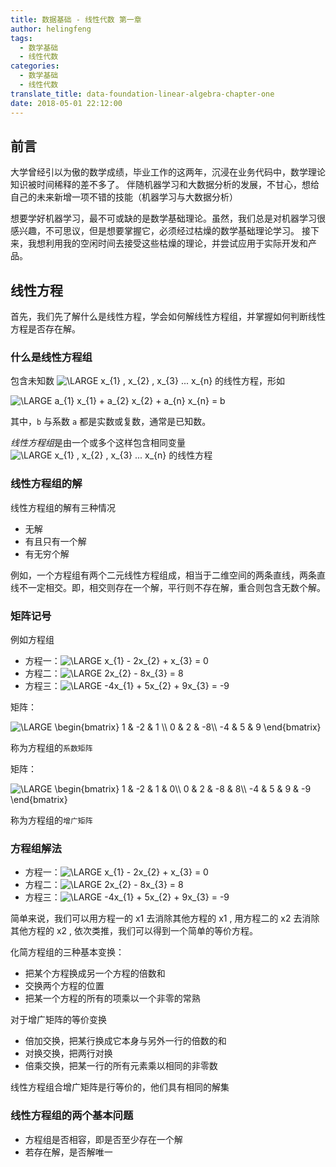 ```yaml
---
title: 数据基础 - 线性代数 第一章
author: helingfeng
tags:
  - 数学基础
  - 线性代数
categories:
  - 数学基础
  - 线性代数
translate_title: data-foundation-linear-algebra-chapter-one
date: 2018-05-01 22:12:00
---
```

## 前言

大学曾经引以为傲的数学成绩，毕业工作的这两年，沉浸在业务代码中，数学理论知识被时间稀释的差不多了。
伴随机器学习和大数据分析的发展，不甘心，想给自己的未来新增一项不错的技能（机器学习与大数据分析）

想要学好机器学习，最不可或缺的是数学基础理论。虽然，我们总是对机器学习很感兴趣，不可思议，但是想要掌握它，必须经过枯燥的数学基础理论学习。
接下来，我想利用我的空闲时间去接受这些枯燥的理论，并尝试应用于实际开发和产品。

## 线性方程

首先，我们先了解什么是线性方程，学会如何解线性方程组，并掌握如何判断线性方程是否存在解。

### 什么是线性方程组

包含未知数 <img src="http://latex.codecogs.com/gif.latex?\dpi{80}&space;\LARGE&space;x_{1}&space;,&space;x_{2}&space;,&space;x_{3}&space;...&space;x_{n}" title="\LARGE x_{1} , x_{2} , x_{3} ... x_{n}" /> 的线性方程，形如

<img src="http://latex.codecogs.com/png.latex?\dpi{80}&space;\LARGE&space;a_{1}&space;x_{1}&space;&plus;&space;a_{2}&space;x_{2}&space;&plus;&space;a_{n}&space;x_{n}&space;=&space;b" title="\LARGE a_{1} x_{1} + a_{2} x_{2} + a_{n} x_{n} = b" />

其中，`b` 与系数 `a` 都是实数或复数，通常是已知数。

*线性方程组*是由一个或多个这样包含相同变量 <img src="http://latex.codecogs.com/gif.latex?\dpi{80}&space;\LARGE&space;x_{1}&space;,&space;x_{2}&space;,&space;x_{3}&space;...&space;x_{n}" title="\LARGE x_{1} , x_{2} , x_{3} ... x_{n}" /> 的线性方程

### 线性方程组的解

线性方程组的解有三种情况
 - 无解
 - 有且只有一个解
 - 有无穷个解

例如，一个方程组有两个二元线性方程组成，相当于二维空间的两条直线，两条直线不一定相交。即，相交则存在一个解，平行则不存在解，重合则包含无数个解。

### 矩阵记号

例如方程组

- 方程一：<img src="http://latex.codecogs.com/gif.latex?\dpi{80}&space;\LARGE&space;x_{1}&space;-&space;2x_{2}&space;&plus;&space;x_{3}&space;=&space;0" title="\LARGE x_{1} - 2x_{2} + x_{3} = 0" />
- 方程二：<img src="http://latex.codecogs.com/gif.latex?\dpi{80}&space;\LARGE&space;2x_{2}&space;-&space;8x_{3}&space;=&space;8" title="\LARGE 2x_{2} - 8x_{3} = 8" />
- 方程三：<img src="http://latex.codecogs.com/gif.latex?\dpi{80}&space;\LARGE&space;-4x_{1}&space;&plus;&space;5x_{2}&space;&plus;&space;9x_{3}&space;=&space;-9" title="\LARGE -4x_{1} + 5x_{2} + 9x_{3} = -9" />

矩阵：

<img src="http://latex.codecogs.com/gif.latex?\dpi{80}&space;\LARGE&space;\begin{bmatrix}&space;1&space;&&space;-2&space;&&space;1&space;\\&space;0&space;&&space;2&space;&&space;-8\\&space;-4&space;&&space;5&space;&&space;9&space;\end{bmatrix}" title="\LARGE \begin{bmatrix} 1 & -2 & 1 \\ 0 & 2 & -8\\ -4 & 5 & 9 \end{bmatrix}" />

称为方程组的`系数矩阵`

矩阵：

<img src="http://latex.codecogs.com/gif.latex?\dpi{80}&space;\LARGE&space;\begin{bmatrix}&space;1&space;&&space;-2&space;&&space;1&space;&&space;0\\&space;0&space;&&space;2&space;&&space;-8&space;&&space;8\\&space;-4&space;&&space;5&space;&&space;9&space;&&space;-9&space;\end{bmatrix}" title="\LARGE \begin{bmatrix} 1 & -2 & 1 & 0\\ 0 & 2 & -8 & 8\\ -4 & 5 & 9 & -9 \end{bmatrix}" />

称为方程组的`增广矩阵`

### 方程组解法

- 方程一：<img src="http://latex.codecogs.com/gif.latex?\dpi{80}&space;\LARGE&space;x_{1}&space;-&space;2x_{2}&space;&plus;&space;x_{3}&space;=&space;0" title="\LARGE x_{1} - 2x_{2} + x_{3} = 0" />
- 方程二：<img src="http://latex.codecogs.com/gif.latex?\dpi{80}&space;\LARGE&space;2x_{2}&space;-&space;8x_{3}&space;=&space;8" title="\LARGE 2x_{2} - 8x_{3} = 8" />
- 方程三：<img src="http://latex.codecogs.com/gif.latex?\dpi{80}&space;\LARGE&space;-4x_{1}&space;&plus;&space;5x_{2}&space;&plus;&space;9x_{3}&space;=&space;-9" title="\LARGE -4x_{1} + 5x_{2} + 9x_{3} = -9" />

简单来说，我们可以用方程一的 x1 去消除其他方程的 x1 , 用方程二的 x2 去消除其他方程的 x2 , 依次类推，我们可以得到一个简单的等价方程。

化简方程组的三种基本变换：
- 把某个方程换成另一个方程的倍数和
- 交换两个方程的位置
- 把某一个方程的所有的项乘以一个非零的常熟

对于增广矩阵的等价变换
- 倍加交换，把某行换成它本身与另外一行的倍数的和
- 对换交换，把两行对换
- 倍乘交换，把某一行的所有元素乘以相同的非零数

线性方程组合增广矩阵是行等价的，他们具有相同的解集

### 线性方程组的两个基本问题

- 方程组是否相容，即是否至少存在一个解
- 若存在解，是否解唯一

